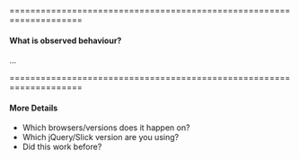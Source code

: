 

====================================================================


#### What is observed behaviour?

...  


====================================================================


#### More Details

- Which browsers/versions does it happen on?
- Which jQuery/Slick version are you using?
- Did this work before?


